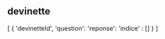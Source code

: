 

## devinette
[
    {
        'devinetteId',
        'question': 
        'reponse': 
        'indice' : []
    }
]